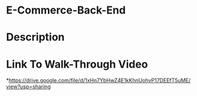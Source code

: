 # E-Commerce-Back-End

# Description

# Link To Walk-Through Video
*https://drive.google.com/file/d/1xHn7YbHwZ4E1kKhnUohvP17DEEfT5uME/view?usp=sharing